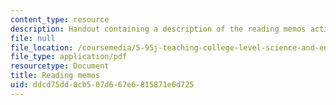 ```yaml
---
content_type: resource
description: Handout containing a description of the reading memos activity.
file: null
file_location: /coursemedia/5-95j-teaching-college-level-science-and-engineering-spring-2009/ddcd75dd0cb507d667e6815871e6d725_MIT5_95js09_res03.pdf
file_type: application/pdf
resourcetype: Document
title: Reading memos
uid: ddcd75dd-0cb5-07d6-67e6-815871e6d725
---
```

